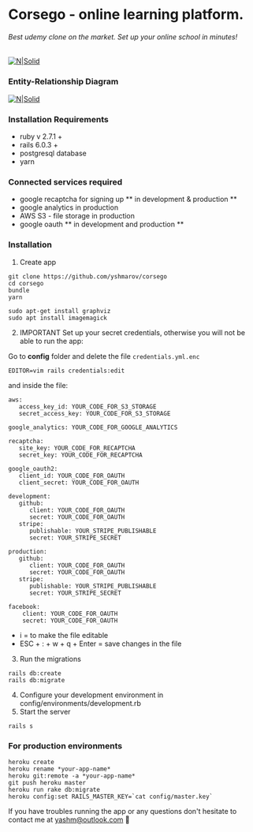 # Corsego - online learning platform.

###### Best udemy clone on the market. Set up your online school in minutes!

[![N|Solid](https://i.imgur.com/Hvjl2YJ.png)](https://corsego.herokuapp.com)

### Entity-Relationship Diagram

[![N|Solid](https://i.imgur.com/IIWWYxW.png)](https://corsego.herokuapp.com)

### Installation Requirements 
* ruby v 2.7.1 +
* rails 6.0.3 +
* postgresql database
* yarn

### Connected services required
* google recaptcha for signing up ** in development & production **
* google analytics in production
* AWS S3 - file storage in production
* google oauth ** in development and production **

### Installation

1. Create app
```
git clone https://github.com/yshmarov/corsego
cd corsego
bundle
yarn

sudo apt-get install graphviz
sudo apt install imagemagick
```
2. IMPORTANT Set up your secret credentials, otherwise you will not be able to run the app:

Go to **config** folder and delete the file `credentials.yml.enc`
```
EDITOR=vim rails credentials:edit
```
and inside the file:
```
aws:
   access_key_id: YOUR_CODE_FOR_S3_STORAGE
   secret_access_key: YOUR_CODE_FOR_S3_STORAGE

google_analytics: YOUR_CODE_FOR_GOOGLE_ANALYTICS

recaptcha:
   site_key: YOUR_CODE_FOR_RECAPTCHA
   secret_key: YOUR_CODE_FOR_RECAPTCHA

google_oauth2:
   client_id: YOUR_CODE_FOR_OAUTH
   client_secret: YOUR_CODE_FOR_OAUTH

development:
   github:
      client: YOUR_CODE_FOR_OAUTH
      secret: YOUR_CODE_FOR_OAUTH
   stripe:
      publishable: YOUR_STRIPE_PUBLISHABLE
      secret: YOUR_STRIPE_SECRET

production:
   github:
      client: YOUR_CODE_FOR_OAUTH
      secret: YOUR_CODE_FOR_OAUTH
   stripe:
      publishable: YOUR_STRIPE_PUBLISHABLE
      secret: YOUR_STRIPE_SECRET

facebook:
    client: YOUR_CODE_FOR_OAUTH
    secret: YOUR_CODE_FOR_OAUTH

```
* i = to make the file editable
* ESC + : + w + q + Enter = save changes in the file

3. Run the migrations 
```
rails db:create
rails db:migrate
```
4. Configure your development environment in config/environments/development.rb
5. Start the server
```
rails s
```

### For production environments
```
heroku create
heroku rename *your-app-name*
heroku git:remote -a *your-app-name*
git push heroku master
heroku run rake db:migrate
heroku config:set RAILS_MASTER_KEY=`cat config/master.key`
```
If you have troubles running the app or any questions don't hesitate to contact me at yashm@outlook.com 🧐 
